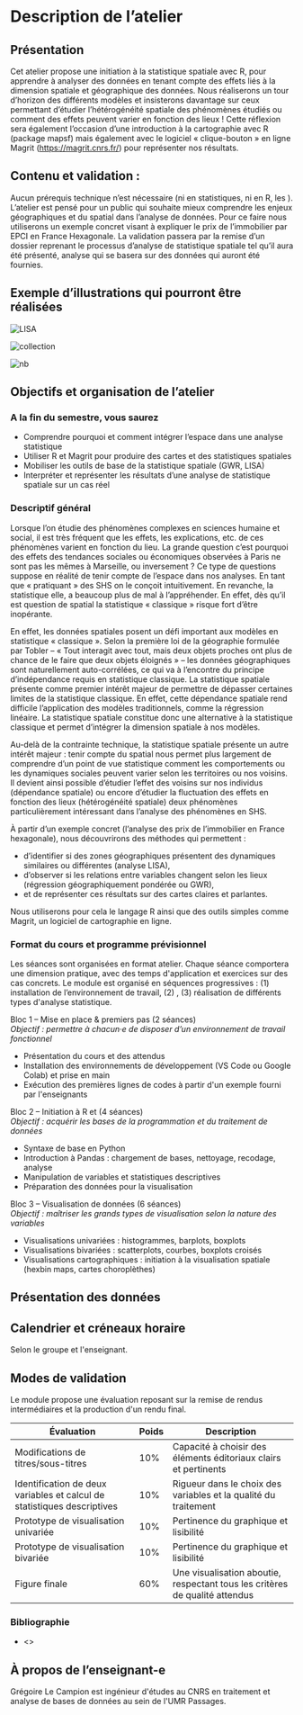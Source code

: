 # Description de l’atelier

## Présentation

<!-- TODO: -->
Cet atelier propose une initiation à la statistique spatiale avec R, pour apprendre à analyser des données en tenant compte des effets liés à la dimension spatiale et géographique des données. Nous réaliserons un tour d’horizon des différents modèles et insisterons davantage sur ceux permettant d’étudier l’hétérogénéité spatiale des phénomènes étudiés ou comment des effets peuvent varier en fonction des lieux !
Cette réflexion sera également l’occasion d’une introduction à la cartographie avec R (package mapsf) mais également avec le logiciel « clique-bouton » en ligne Magrit (<https://magrit.cnrs.fr/>) pour représenter nos résultats.

## Contenu et validation :

Aucun prérequis technique n’est nécessaire (ni en statistiques, ni en R, les ). L’atelier est pensé pour un public qui souhaite mieux comprendre les enjeux géographiques et du spatial dans l’analyse de données. Pour ce faire nous utiliserons un exemple concret visant à expliquer le prix de l’immobilier par EPCI en France Hexagonale. La validation passera par la remise d’un dossier reprenant le processus d’analyse de statistique spatiale tel qu’il aura été présenté, analyse qui se basera sur des données qui auront été fournies.

## Exemple d’illustrations qui pourront être réalisées

![LISA](images/example1.png)

![collection](images/example2.png)

![nb](images/example3.png)


## Objectifs et organisation de l’atelier

### A la fin du semestre, vous saurez

-	Comprendre pourquoi et comment intégrer l’espace dans une analyse statistique
-	Utiliser R et Magrit pour produire des cartes et des statistiques spatiales
-	Mobiliser les outils de base de la statistique spatiale (GWR, LISA)
-	Interpréter et représenter les résultats d’une analyse de statistique spatiale sur un cas réel


### Descriptif général
<!-- PRÉCISER BASE -->
Lorsque l’on étudie des phénomènes complexes en sciences humaine et social, il est très fréquent que les effets, les explications, etc. de ces phénomènes varient en fonction du lieu. La grande question c’est pourquoi des effets des tendances sociales ou économiques observées à Paris ne sont pas les mêmes à Marseille, ou inversement ? Ce type de questions suppose en réalité de tenir compte de l’espace dans nos analyses. En tant que « pratiquant » des SHS on le conçoit intuitivement. En revanche, la statistique elle, a beaucoup plus de mal à l’appréhender. En effet, dès qu’il est question de spatial la statistique « classique » risque fort d’être inopérante.

En effet, les données spatiales posent un défi important aux modèles en statistique « classique ». Selon la première loi de la géographie formulée par Tobler – « Tout interagit avec tout, mais deux objets proches ont plus de chance de le faire que deux objets éloignés » – les données géographiques sont naturellement auto-corrélées, ce qui va à l’encontre du principe d’indépendance requis en statistique classique.
La statistique spatiale présente comme premier intérêt majeur de permettre de dépasser certaines limites de la statistique classique.
En effet, cette dépendance spatiale rend difficile l’application des modèles traditionnels, comme la régression linéaire. La statistique spatiale constitue donc une alternative à la statistique classique et permet d’intégrer la dimension spatiale à nos modèles.

Au-delà de la contrainte technique, la statistique spatiale présente un autre intérêt majeur : tenir compte du spatial nous permet plus largement de comprendre d’un point de vue statistique comment les comportements ou les dynamiques sociales peuvent varier selon les territoires ou nos voisins.
Il devient ainsi possible d’étudier l’effet des voisins sur nos individus (dépendance spatiale) ou encore d’étudier la fluctuation des effets en fonction des lieux (hétérogénéité spatiale) deux phénomènes particulièrement intéressant dans l’analyse des phénomènes en SHS.

À partir d’un exemple concret (l’analyse des prix de l’immobilier en France hexagonale), nous découvrirons des méthodes qui permettent :
-	d’identifier si des zones géographiques présentent des dynamiques similaires ou différentes (analyse LISA),
-	d’observer si les relations entre variables changent selon les lieux (régression géographiquement pondérée ou GWR),
-	et de représenter ces résultats sur des cartes claires et parlantes.

Nous utiliserons pour cela le langage R ainsi que des outils simples comme Magrit, un logiciel de cartographie en ligne.


### Format du cours et programme prévisionnel

Les séances sont organisées en format atelier. Chaque séance comportera une dimension pratique, avec des temps d'application et exercices sur des cas concrets. Le module est organisé en séquences progressives : (1) installation de l’environnement de travail, (2) , (3) réalisation de différents types d'analyse statistique.

Bloc 1 – Mise en place & premiers pas (2 séances)  
*Objectif : permettre à chacun·e de disposer d’un environnement de travail fonctionnel*

- Présentation du cours et des attendus
- Installation des environnements de développement (VS Code ou Google Colab) et prise en main
- Exécution des premières lignes de codes à partir d'un exemple fourni par l'enseignants

Bloc 2 – Initiation à R et  (4 séances)  
*Objectif : acquérir les bases de la programmation et du traitement de données*

- Syntaxe de base en Python
- Introduction à Pandas : chargement de bases, nettoyage, recodage, analyse
- Manipulation de variables et statistiques descriptives
- Préparation des données pour la visualisation

Bloc 3 – Visualisation de données (6 séances)  
*Objectif : maîtriser les grands types de visualisation selon la nature des variables*

- Visualisations univariées : histogrammes, barplots, boxplots
- Visualisations bivariées : scatterplots, courbes, boxplots croisés
- Visualisations cartographiques : initiation à la visualisation spatiale (hexbin maps, cartes choroplèthes)

<!-- TODO: raffiner les types de visualisation qui seront présentées -->

## Présentation des données

## Calendrier et créneaux horaire

Selon le groupe et l'enseignant.

## Modes de validation

Le module propose une évaluation reposant sur la remise de rendus intermédiaires et la production d'un rendu final.

| Évaluation                                                              | Poids | Description                                                                 |
|---------------------------|-----------------|-----------------------------|
| Modifications de titres/sous-titres                                     | 10%   | Capacité à choisir des éléments éditoriaux clairs et pertinents             |
| Identification de deux variables et calcul de statistiques descriptives | 10%   | Rigueur dans le choix des variables et la qualité du traitement             |
| Prototype de visualisation univariée                                    | 10%   | Pertinence du graphique et lisibilité                                       |
| Prototype de visualisation bivariée                                     | 10%   | Pertinence du graphique et lisibilité                                       |
| Figure finale                                                           | 60%   | Une visualisation aboutie, respectant tous les critères de qualité attendus |



### Bibliographie

<!-- TODO : COMPLÉTER LA BIBLIO -->
- <>

## À propos de l’enseignant-e
<!-- TODO :  -->

Grégoire Le Campion est ingénieur d'études au CNRS en traitement et analyse de bases de données au sein de l'UMR Passages.